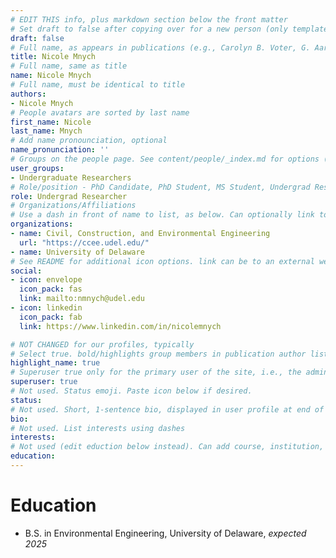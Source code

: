 ```yaml
---
# EDIT THIS info, plus markdown section below the front matter
# Set draft to false after copying over for a new person (only template/blank remains draft)
draft: false
# Full name, as appears in publications (e.g., Carolyn B. Voter, G. Aaron Alexander) 
title: Nicole Mnych
# Full name, same as title
name: Nicole Mnych
# Full name, must be identical to title
authors:
- Nicole Mnych
# People avatars are sorted by last name
first_name: Nicole
last_name: Mnych
# Add name pronounciation, optional
name_pronunciation: ''
# Groups on the people page. See content/people/_index.md for options (e.g., Principal Investigator, Graduate Students, Undergraduate Researchers, Alumni)
user_groups:
- Undergraduate Researchers
# Role/position - PhD Candidate, PhD Student, MS Student, Undergrad Researcher, etc. Not tied to other code on site, so can be descriptive.
role: Undergrad Researcher
# Organizations/Affiliations
# Use a dash in front of name to list, as below. Can optionally link to URL (use quotes), or leave as just unlinked name
organizations:
- name: Civil, Construction, and Environmental Engineering
  url: "https://ccee.udel.edu/"
- name: University of Delaware
# See README for additional icon options. link can be to an external website or to a document on this site (i.e., under doc/name_of_file)
social:
- icon: envelope
  icon_pack: fas
  link: mailto:nmnych@udel.edu
- icon: linkedin
  icon_pack: fab
  link: https://www.linkedin.com/in/nicolemnych

# NOT CHANGED for our profiles, typically
# Select true. bold/highlights group members in publication author lists
highlight_name: true
# Superuser true only for the primary user of the site, i.e., the admin. But I think ok to make all group members a superuser.
superuser: true
# Not used. Status emoji. Paste icon below if desired.
status:
# Not used. Short, 1-sentence bio, displayed in user profile at end of posts
bio:
# Not used. List interests using dashes
interests:
# Not used (edit eduction below instead). Can add course, institution, year
education:
---
```

# Education
- B.S. in Environmental Engineering, University of Delaware, *expected 2025*